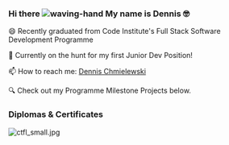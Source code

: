 ### Hi there ![waving-hand](https://tenor.com/view/hi-gif-23520343) My name is Dennis 🤓


😄 Recently graduated from Code Institute's Full Stack Software Development Programme
   
🌱 Currently on the hunt for my first Junior Dev Position!

📫 How to reach me: <a href="https://www.linkedin.com/in/dennischmielewski/" target="_blank">Dennis Chmielewski</a>

🔍 Check out my Programme Milestone Projects below.


### Diplomas & Certificates


![ctfl_small.jpg](https://github.com/tetrapak-dev/tetrapak-dev/blob/main/ctfl_small.jpg)

<!--
**tetrapak-dev/tetrapak-dev** is a ✨ _special_ ✨ repository because its `README.md` (this file) appears on your GitHub profile.

Here are some ideas to get you started:

- 🔭 I’m currently working on ...

- 👯 I’m looking to collaborate on ...
- 🤔 I’m looking for help with ...
- 💬 Ask me about ...
- 📫 How to reach me: ...
- 😄 Pronouns: ...
- ⚡ Fun fact: ...
-->
